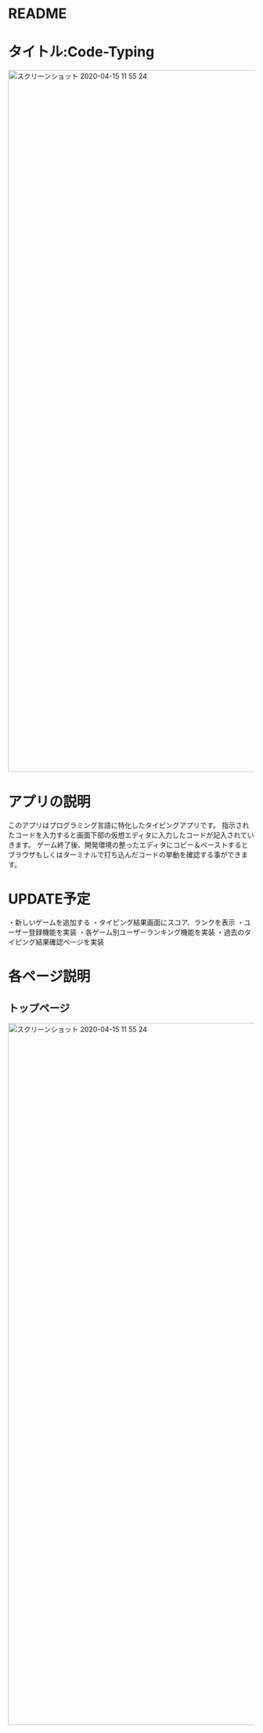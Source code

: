 # README

# タイトル:Code-Typing
<img width="1431" alt="スクリーンショット 2020-04-15 11 55 24" src="https://user-images.githubusercontent.com/61044016/79294206-912bea00-7f10-11ea-9806-078421545e16.png">

# アプリの説明
このアプリはプログラミング言語に特化したタイピングアプリです。
指示されたコードを入力すると画面下部の仮想エディタに入力したコードが記入されていきます。
ゲーム終了後、開発環境の整ったエディタにコピー＆ペーストするとブラウザもしくはターミナルで打ち込んだコードの挙動を確認する事ができます。

# UPDATE予定
・新しいゲームを追加する
・タイピング結果画面にスコア、ランクを表示
・ユーザー登録機能を実装
・各ゲーム別ユーザーランキング機能を実装
・過去のタイピング結果確認ページを実装

# 各ページ説明
## トップページ
<img width="1431" alt="スクリーンショット 2020-04-15 11 55 24" src="https://user-images.githubusercontent.com/61044016/79294206-912bea00-7f10-11ea-9806-078421545e16.png">


